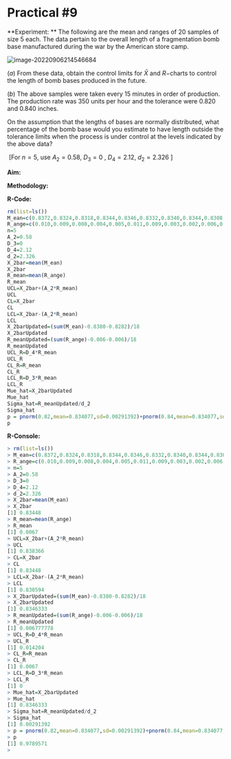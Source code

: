 # Practical #9



**Experiment:	** The following are the mean and ranges of 20 samples of size 5 each. The data pertain to the overall length of a fragmentation bomb base manufactured during the war by the American store camp.

![image-20220906214546684](C:\Users\Pranav\AppData\Roaming\Typora\typora-user-images\image-20220906214546684.png) 

$(a)$ From these data, obtain the control limits for $\bar{X}$ and $R-$charts to control the length of bomb bases produced in the future.

$(b)$ The above samples were taken every 15 minutes in order of production. The production rate was 350 units per hour and the tolerance were 0.820 and 0.840 inches.

On the assumption  that the lengths of bases are normally distributed, what percentage of the bomb base would you estimate to have length outside the tolerance limits when the process is under control at the levels indicated by the above data?

​       [For $n=5$, use $A_2=0.58$,     $D_3=0$ ,   $D_4=2.12$,  $d_2=2.326$  ]

**Aim:**

**Methodology:**

**R-Code:**

```R
rm(list=ls())
M_ean=c(0.8372,0.8324,0.8318,0.8344,0.8346,0.8332,0.8340,0.8344,0.8308,0.8350,0.8380,0.8322,0.8356,0.8322,0.8404,0.8372,0.8282,0.8346,0.8360,0.8374)
R_ange=c(0.010,0.009,0.008,0.004,0.005,0.011,0.009,0.003,0.002,0.006,0.006,0.002,0.013,0.005,0.008,0.011,0.006,0.006,0.004,0.006)
n=5
A_2=0.58
D_3=0
D_4=2.12
d_2=2.326
X_2bar=mean(M_ean)
X_2bar
R_mean=mean(R_ange)
R_mean
UCL=X_2bar+(A_2*R_mean)
UCL
CL=X_2bar
CL
LCL=X_2bar-(A_2*R_mean)
LCL
X_2barUpdated=(sum(M_ean)-0.8380-0.8282)/18
X_2barUpdated
R_meanUpdated=(sum(R_ange)-0.006-0.006)/18
R_meanUpdated
UCL_R=D_4*R_mean
UCL_R
CL_R=R_mean
CL_R
LCL_R=D_3*R_mean
LCL_R
Mue_hat=X_2barUpdated
Mue_hat
Sigma_hat=R_meanUpdated/d_2
Sigma_hat
p = pnorm(0.82,mean=0.834077,sd=0.00291392)+pnorm(0.84,mean=0.834077,sd=0.00291392)
p
```

**R-Console:** 

```R
> rm(list=ls())
> M_ean=c(0.8372,0.8324,0.8318,0.8344,0.8346,0.8332,0.8340,0.8344,0.8308,0.8350,0.8380,0.8322,0.8356,0.8322,0.8404,0.8372,0.8282,0.8346,0.8360,0.8374)
> R_ange=c(0.010,0.009,0.008,0.004,0.005,0.011,0.009,0.003,0.002,0.006,0.006,0.002,0.013,0.005,0.008,0.011,0.006,0.006,0.004,0.006)
> n=5
> A_2=0.58
> D_3=0
> D_4=2.12
> d_2=2.326
> X_2bar=mean(M_ean)
> X_2bar
[1] 0.83448
> R_mean=mean(R_ange)
> R_mean
[1] 0.0067
> UCL=X_2bar+(A_2*R_mean)
> UCL
[1] 0.838366
> CL=X_2bar
> CL
[1] 0.83448
> LCL=X_2bar-(A_2*R_mean)
> LCL
[1] 0.830594
> X_2barUpdated=(sum(M_ean)-0.8380-0.8282)/18
> X_2barUpdated
[1] 0.8346333
> R_meanUpdated=(sum(R_ange)-0.006-0.006)/18
> R_meanUpdated
[1] 0.006777778
> UCL_R=D_4*R_mean
> UCL_R
[1] 0.014204
> CL_R=R_mean
> CL_R
[1] 0.0067
> LCL_R=D_3*R_mean
> LCL_R
[1] 0
> Mue_hat=X_2barUpdated
> Mue_hat
[1] 0.8346333
> Sigma_hat=R_meanUpdated/d_2
> Sigma_hat
[1] 0.00291392
> p = pnorm(0.82,mean=0.834077,sd=0.00291392)+pnorm(0.84,mean=0.834077,sd=0.00291392)
> p
[1] 0.9789571
> 

```

